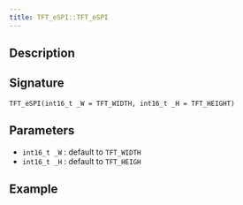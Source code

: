 ```yaml
---
title: TFT_eSPI::TFT_eSPI
---
```


## Description



## Signature

`TFT_eSPI(int16_t _W = TFT_WIDTH, int16_t _H = TFT_HEIGHT)`

## Parameters

* `int16_t _W` : default to `TFT_WIDTH`
* `int16_t _H` : default to `TFT_HEIGH`

## Example
